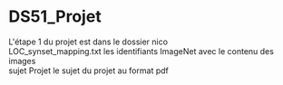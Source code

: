 # DS51_Projet
L'étape 1 du projet est dans le dossier nico  
LOC_synset_mapping.txt les identifiants ImageNet avec le contenu des images  
sujet Projet le sujet du projet au format pdf
